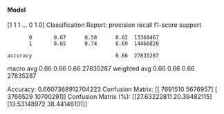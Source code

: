 #### Model
[1 1 1 ... 0 1 0]
Classification Report:
              precision    recall  f1-score   support

           0       0.67      0.58      0.62  13368467
           1       0.65      0.74      0.69  14466820

    accuracy                           0.66  27835287
   macro avg       0.66      0.66      0.66  27835287
weighted avg       0.66      0.66      0.66  27835287

Accuracy: 0.6607368912704223
Confusion Matrix:
[[ 7691510  5676957]
 [ 3766529 10700291]]
Confusion Matrix (%):
[[27.63222811 20.39482115]
 [13.53148972 38.44146101]]

